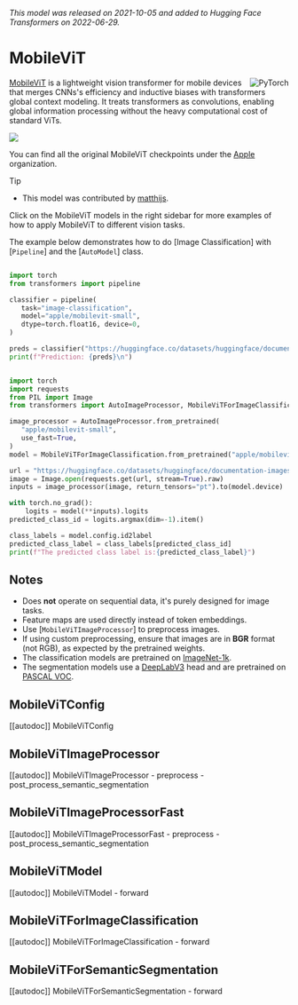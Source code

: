 <!--Copyright 2022 The HuggingFace Team. All rights reserved.

Licensed under the Apache License, Version 2.0 (the "License"); you may not use this file except in compliance with  the License. You may obtain a copy of the License at

[http://www.apache.org/licenses/LICENSE-2.0](http://www.apache.org/licenses/LICENSE-2.0)

Unless required by applicable law or agreed to in writing, software distributed under the License is distributed on  an "AS IS" BASIS, WITHOUT WARRANTIES OR CONDITIONS OF ANY KIND, either express or implied. See the License for the  specific language governing permissions and limitations under the License.

⚠️ Note that this file is in Markdown but contain specific syntax for our doc-builder (similar to MDX) that may not be  rendered properly in your Markdown viewer.

-->
*This model was released on 2021-10-05 and added to Hugging Face Transformers on 2022-06-29.*

# MobileViT

<div style="float: right;">
    <div class="flex flex-wrap space-x-2">
        <img alt="PyTorch" src="https://img.shields.io/badge/PyTorch-DE3412?style=flat&logo=pytorch&logoColor=white">
    </div>
</div>

[MobileViT](https://huggingface.co/papers/2110.02178) is a lightweight vision transformer for mobile devices that merges CNNs's efficiency and inductive biases with transformers global context modeling. It treats transformers as convolutions, enabling global information processing without the heavy computational cost of standard ViTs.

<div class="flex justify-center">
   <img src = "https://huggingface.co/datasets/huggingface/documentation-images/resolve/main/transformers/model_doc/MobileViT.png">
</div>

You can find all the original MobileViT checkpoints under the [Apple](https://huggingface.co/apple/models?search=mobilevit) organization.

> [!TIP]
>
> - This model was contributed by [matthijs](https://huggingface.co/Matthijs).
>
> Click on the MobileViT models in the right sidebar for more examples of how to apply MobileViT to different vision tasks.

The example below demonstrates how to do [Image Classification] with [`Pipeline`] and the [`AutoModel`] class.

<hfoptions id="usage">
<hfoption id="Pipeline">

```python

import torch
from transformers import pipeline

classifier = pipeline(
   task="image-classification",
   model="apple/mobilevit-small",
   dtype=torch.float16, device=0,
)

preds = classifier("https://huggingface.co/datasets/huggingface/documentation-images/resolve/main/pipeline-cat-chonk.jpeg")
print(f"Prediction: {preds}\n")
```

</hfoption>

<hfoption id="AutoModel">

```python

import torch
import requests
from PIL import Image
from transformers import AutoImageProcessor, MobileViTForImageClassification

image_processor = AutoImageProcessor.from_pretrained(
   "apple/mobilevit-small",
   use_fast=True,
)
model = MobileViTForImageClassification.from_pretrained("apple/mobilevit-small", device_map="auto")

url = "https://huggingface.co/datasets/huggingface/documentation-images/resolve/main/pipeline-cat-chonk.jpeg"
image = Image.open(requests.get(url, stream=True).raw)
inputs = image_processor(image, return_tensors="pt").to(model.device)

with torch.no_grad():
    logits = model(**inputs).logits
predicted_class_id = logits.argmax(dim=-1).item()

class_labels = model.config.id2label
predicted_class_label = class_labels[predicted_class_id]
print(f"The predicted class label is:{predicted_class_label}")
```

</hfoption>
</hfoptions>

## Notes

- Does **not** operate on sequential data, it's purely designed for image tasks.
- Feature maps are used directly instead of token embeddings.
- Use [`MobileViTImageProcessor`] to preprocess images.
- If using custom preprocessing, ensure that images are in **BGR** format (not RGB), as expected by the pretrained weights.
- The classification models are pretrained on [ImageNet-1k](https://huggingface.co/datasets/imagenet-1k).
- The segmentation models use a [DeepLabV3](https://huggingface.co/papers/1706.05587) head and are pretrained on [PASCAL VOC](http://host.robots.ox.ac.uk/pascal/VOC/).

## MobileViTConfig

[[autodoc]] MobileViTConfig


## MobileViTImageProcessor

[[autodoc]] MobileViTImageProcessor
    - preprocess
    - post_process_semantic_segmentation

## MobileViTImageProcessorFast

[[autodoc]] MobileViTImageProcessorFast
    - preprocess
    - post_process_semantic_segmentation

## MobileViTModel

[[autodoc]] MobileViTModel
    - forward

## MobileViTForImageClassification

[[autodoc]] MobileViTForImageClassification
    - forward

## MobileViTForSemanticSegmentation

[[autodoc]] MobileViTForSemanticSegmentation
    - forward
